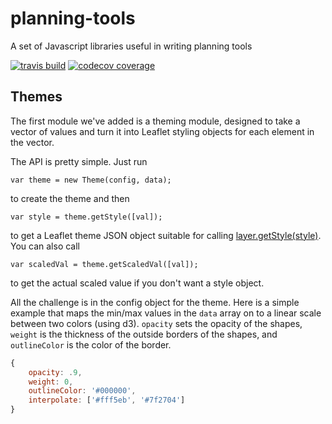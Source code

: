 # planning-tools
A set of Javascript libraries useful in writing planning tools

[![travis build](https://img.shields.io/travis/mapcraftlabs/planning-tools.svg?style=flat-square)](https://travis-ci.org/mapcraftlabs/planning-tools)
[![codecov coverage](https://img.shields.io/codecov/c/github/mapcraftlabs/planning-tools.svg?style=flat-square)](https://codecov.io/github/mapcraftlabs/planning-tools)

## Themes

The first module we've added is a theming module, designed to take a vector of values and turn it into Leaflet styling objects for each element in the vector.

The API is pretty simple.  Just run 

`var theme = new Theme(config, data);`

to create the theme and then

`var style = theme.getStyle([val]);`

to get a Leaflet theme JSON object suitable for calling [layer.getStyle(style)](http://leafletjs.com/reference.html#path-setstyle).  You can also call

`var scaledVal = theme.getScaledVal([val]);`

to get the actual scaled value if you don't want a style object.

All the challenge is in the config object for the theme.  Here is a simple example that maps the min/max values in the `data` array on to a linear scale between two colors (using d3).  `opacity` sets the opacity of the shapes, `weight` is the thickness of the outside borders of the shapes, and `outlineColor` is the color of the border.

```javascript
{
    opacity: .9,
    weight: 0,
    outlineColor: '#000000',
    interpolate: ['#fff5eb', '#7f2704']
}
```
